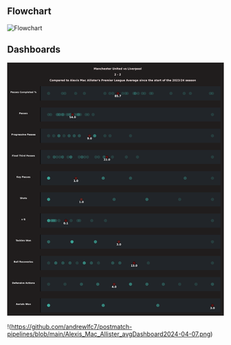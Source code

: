 ## Flowchart
![Flowchart](https://github.com/andrewlfc7/postmatch-pipelines/blob/main/flowchart.jpeg)


## Dashboards
![Dashboards](https://github.com/andrewlfc7/postmatch-pipelines/blob/main/Alexis_Mac_Allister_avgDashboard2024-04-07.png)



!(https://github.com/andrewlfc7/postmatch-pipelines/blob/main/Alexis_Mac_Allister_avgDashboard2024-04-07.png)

